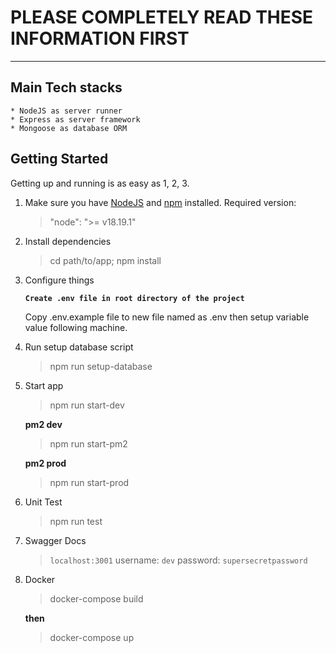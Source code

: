 # PLEASE COMPLETELY READ THESE INFORMATION FIRST

---

## Main Tech stacks

    * NodeJS as server runner
    * Express as server framework
    * Mongoose as database ORM

## Getting Started

Getting up and running is as easy as 1, 2, 3.

1. Make sure you have [NodeJS](https://nodejs.org/) and [npm](https://www.npmjs.com/) installed.
   Required version:

   > "node": ">= v18.19.1"
   >
2. Install dependencies

   > cd path/to/app; npm install
   >
3. Configure things

   **`Create .env file in root directory of the project`**

   Copy .env.example file to new file named as .env then setup variable value following machine.
4. Run setup database script

   > npm run setup-database
   >
5. Start app

   > npm run start-dev
   >

   **pm2 dev**

   > npm run start-pm2
   >

   **pm2 prod**

   > npm run start-prod
   >
6. Unit Test

   > npm run test
   >
7. Swagger Docs

   > `localhost:3001`
   > username: `dev`
   > password: `supersecretpassword`
   >
8. Docker

   > docker-compose build
   >

   **then**

   > docker-compose up
   >
